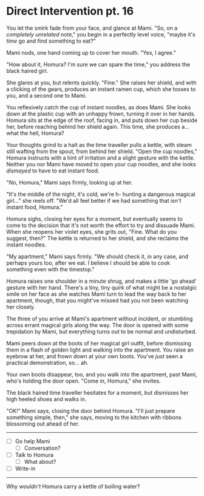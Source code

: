 # Direct Intervention pt. 16

You let the smirk fade from your face, and glance at Mami. "So, on a *completely unrelated* note," you begin in a perfectly level voice, "maybe it's *time* go and find something to eat?"

Mami nods, one hand coming up to cover her mouth. "Yes, I agree."

"How about it, Homura? I'm sure we can spare the time," you address the black haired girl.

She glares at you, but relents quickly. "Fine." She raises her shield, and with a clicking of the gears, produces an instant ramen cup, which she tosses to you, and a second one to Mami.

You reflexively catch the cup of instant noodles, as does Mami. She looks down at the plastic cup with an unhappy frown, turning it over in her hands. Homura sits at the edge of the roof, facing in, and puts down her cup beside her, before reaching behind her shield again. This time, she produces a... what the hell, Homura?

Your thoughts grind to a halt as the time traveller pulls a kettle, with steam still wafting from the spout, from behind her shield. "Open the cup noodles," Homura instructs with a hint of irritation and a slight gesture with the kettle. Neither you nor Mami have moved to open your cup noodles, and she looks *dismayed* to have to eat instant food.

"*No*, Homura," Mami says firmly, looking up at her.

"It's the middle of the night, it's cold, we're h- hunting a dangerous magical girl..." she reels off. "We'd all feel better if we had something that *isn't* instant food, Homura."

Homura sighs, closing her eyes for a moment, but eventually seems to come to the decision that it's not worth the effort to try and dissuade Mami. When she reopens her violet eyes, she grits out, "Fine. What do you suggest, then?" The kettle is returned to her shield, and she reclaims the instant noodles.

"My apartment," Mami says firmly. "We should check it, in any case, and perhaps yours too, after we eat. I believe I should be able to cook something even with the timestop."

Homura raises one shoulder in a minute shrug, and makes a little 'go ahead' gesture with her hand. There's a tiny, tiny quirk of what might be a nostalgic smile on her face as she watches Mami turn to lead the way back to her apartment, though, that you might've missed had you not been watching her closely.

The three of you arrive at Mami's apartment without incident, or stumbling across errant magical girls along the way. The door is opened with some trepidation by Mami, but everything turns out to be normal and undisturbed.

Mami peers down at the boots of her magical girl outfit, before dismissing them in a flash of golden light and walking into the apartment. You raise an eyebrow at her, and frown down at your own boots. You've *just* seen a practical demonstration, so... ah.

Your own boots disappear, too, and you walk into the apartment, past Mami, who's holding the door open. "Come in, Homura," she invites.

The black haired time traveller hesitates for a moment, but dismisses her high heeled shoes and walks in.

"OK!" Mami says, closing the door behind Homura. "I'll just prepare something simple, then," she says, moving to the kitchen with ribbons blossoming out ahead of her.

---

- [ ] Go help Mami
  - [ ] Conversation?
- [ ] Talk to Homura
  - [ ] What about?
- [ ] Write-in

---

Why *wouldn't* Homura carry a kettle of boiling water?
